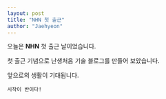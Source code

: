 ```yaml
---
layout: post
title: "NHN 첫 출근"
author: "Jaehyeon"
---
```



오늘은 **NHN** 첫 출근 날이었습니다. 

첫 출근 기념으로 난생처음 기술 블로그를 만들어 보았습니다. 

앞으로의 생활이 기대됩니다.

`시작이 반이다!`

